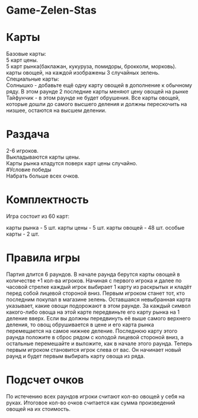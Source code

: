 # Game-Zelen-Stas

# Карты
  Базовые карты:<br />
    5 карт цены. <br />
    5 карт рынка(баклажан, кукуруза, помидоры, брокколи, морковь).<br />
    карты овощей, на каждой изображены 3 случайных зелень.<br />
  Специальные карты:<br />
    Солнышко - добавьте ещё одну карту овощей в дополнение к обычному ряду. В этом раунде 2 последние карты меняют цену овощей на рынке<br />
    Тайфунчик - в этом раунде не будет обрушения. Все карты овощей, которые дошли до самого высшего деления и должны перескочить на низшее, остаются на высшем делении.<br />
# Раздача
  2-6 игроков.<br />
  Выкладываются карты цены.<br />
  Карты рынка кладутся поверх карт цены случайно.<br />
#Условие победы<br />
  Набрать больше всех очков.<br />


# Комплектность
  Игра состоит из 60 карт:
  
  карты рынка - 5 шт.
  карты цены - 5 шт.
  карты овощей - 48 шт.
  особые карты - 2 шт.
# Правила игры
Партия длится 6 раундов.
В начале раунда берутся карты овощей в количестве +1 кол-ва игроков.
Начиная с первого игрока и далее по часовой стрелке каждый игрок выбирает 1 карту из раскрытых и кладёт перед собой лицевой стороной вниз.
Первым игроком станет тот, кто последним покупал в магазине зелень.
Оставшаяся невыбранная карта указывает, какие овощи подорожают в этом раунде. За каждый символ какого-либо овоща на этой карте передвиньте его карту рынка на 1 деление вверх. Если вы должны передвинуть её выше самого верхнего деления, то овощ обрушивается в цене и его карта рынка перемещается на самое нижнее деление.
Последнюю карту этого раунда положите в сброс рядом с колодой лицевой стороной вниз, а остальные перемешайте и выложите, как в начале этого раунда. Теперь первым игроком становится игрок слева от вас. Он начинает новый раунд и будет первым выбирать карту овоща из ряда.
# Подсчет очков
По истечению всех раундов игроки считают кол-во овощей у себя на руках.
Итоговое кол-во очков считается как сумма произведений овощей на их стоимость.
